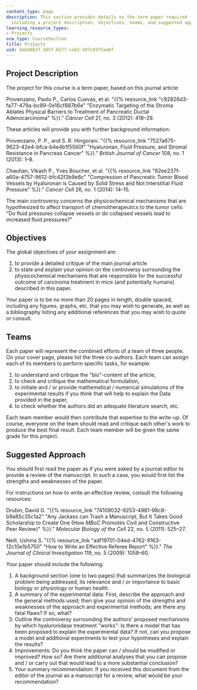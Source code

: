 ```yaml
---
content_type: page
description: This section provides details on the term paper required for the course,
  including a project description, objectives, teams, and suggested approach.
learning_resource_types:
- Projects
ocw_type: CourseSection
title: Projects
uid: dabd8837-385f-b577-ceb2-507c83f5aa6f
---
```


Project Description
-------------------

The project for this course is a term paper, based on this journal article:

Provenzano, Paolo P., Carlos Cuevas, et al. "{{% resource_link "c92826d3-fa77-479a-bc89-0e16cf887b6e" "Enzymatic Targeting of the Stroma Ablates Physical Barriers to Treatment of Pancreatic Ductal Adenocarcinoma" %}}." _Cancer Cell_ 21, no. 3 (2012): 418–29.

These articles will provide you with further background information:

Provenzano, P. P., and S. R. Hingorani. "{{% resource_link "7527a675-9623-42e4-bfca-b4e4b1f5560f" "Hyaluronan, Fluid Pressure, and Stromal Resistance in Pancreas Cancer" %}}." _British Journal of Cancer_ 108, no. 1 (2013): 1–8.

Chauhan, Vikash P., Yves Boucher, et al. "{{% resource_link "62ee237f-a60a-4757-9612-bfc42f3b9e6c" "Compression of Pancreatic Tumor Blood Vessels by Hyaluronan is Caused by Solid Stress and Not Interstitial Fluid Pressure" %}}." _Cancer Cell_ 26, no. 1 (2014): 14–15.

The main controversy concerns the physicochemical mechanisms that are hypothesized to affect transport of chemotherapeutics to the tumor cells: "Do fluid pressures collapse vessels or do collapsed vessels lead to increased fluid pressures?"

Objectives
----------

The global objectives of your assignment are:

1.  to provide a detailed critique of the main journal article
2.  to state and explain your opinion on the controversy surrounding the physicochemical mechanisms that are responsible for the successful outcome of carcinoma treatment in mice (and potentially humans) described in this paper.

Your paper is to be no more than 20 pages in length, double spaced, including any figures, graphs, etc. that you may wish to generate, as well as a bibliography listing any additional references that you may wish to quote or consult.

Teams
-----

Each paper will represent the combined efforts of a team of three people. On your cover page, please list the three co-authors. Each team can assign each of its members to perform specific tasks, for example:

1.  to understand and critique the "bio"-content of the article,
2.  to check and critique the mathematical formulation,
3.  to initiate and / or provide mathematical / numerical simulations of the experimental results if you think that will help to explain the Data provided in the paper,
4.  to check whether the authors did an adequate literature search, etc.

Each team member would then contribute that expertise to the write-up. Of course, everyone on the team should read and critique each other's work to produce the best final result. Each team member will be given the same grade for this project.

Suggested Approach
------------------

You should first read the paper as if you were asked by a journal editor to provide a review of the manuscript. In such a case, you would first list the strengths and weaknesses of the paper.

For instructions on how to write an effective review, consult the following resources:

Drubin, David G. "{{% resource_link "74109032-9253-4981-98c8-b9a85c35c1a2" "Any Jackass can Trash a Manuscript, But It Takes Good Scholarship to Create One (How _MBoC_ Promotes Civil and Constructive Peer Review)" %}}." _Molecular Biology of the Cell_ 22, no. 5 (2011): 525–27.

Neill, Ushma S. "{{% resource_link "adf19701-04ed-4762-9163-12c10e1b5750" "How to Write an Effective Referee Report" %}}." _The Journal of Clinical Investigation_ 119, no. 5 (2009): 1058–60.

Your paper should include the following:

1.  A background section (one to two pages) that summarizes the biological problem being addressed, its relevance and / or importance to basic biology or physiology or human health.
2.  A summary of the experimental data: First, describe the approach and the general methods used; then give your opinion of the strengths and weaknesses of the approach and experimental methods; are there any fatal flaws? If so, what?
3.  Outline the controversy surrounding the authors' proposed mechanisms by which hyaluronidase treatment "works": Is there a model that has been proposed to explain the experimental data? If not, can you propose a model and additional experiments to test your hypotheses and explain the results?
4.  Improvements: Do you think the paper can / should be modified or improved? How so? Are there additional analyses that you can propose and / or carry out that would lead to a more substantial conclusion?
5.  Your summary recommendation: If you received this document from the editor of the journal as a manuscript for a review, what would be your recommendation?